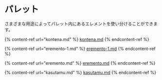 # パレット

さまざまな用途によってパレット内にあるエレメントを使い分けることができます。

{% content-ref url="kontena.md" %}
[kontena.md](kontena.md)
{% endcontent-ref %}

{% content-ref url="eremento-1.md" %}
[eremento-1.md](eremento-1.md)
{% endcontent-ref %}

{% content-ref url="eremento.md" %}
[eremento.md](eremento.md)
{% endcontent-ref %}

{% content-ref url="kasutamu.md" %}
[kasutamu.md](kasutamu.md)
{% endcontent-ref %}
